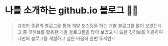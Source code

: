 # 나를 소개하는 github.io 블로그 🙋‍♀️

> 다양한 종류의 블로그를 통해 개발 포스팅을 하는 개발 블로그를 많이 보았는데 그 중 깃허브를 활용한 개발 블로그들을 많이 보았고 나 또한 깃허브를 이용하여 나만의 블로그를 개설하고 싶은 마음에 한번 도저언-!

